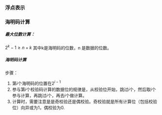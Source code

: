 ### 浮点表示

### 海明码计算

##### 最大位数计算：

$2^k - 1 \ge n + k$ 其中k是海明码的位数，n 是数据的位数。

##### 海明码计算

步骤：<br>

1. 第$i$个海明码的位置在$2^{i-1}$
2. 参与第$i$个校验码计算的数据位的规律是，从校验位开始，跳过$i$个，然后取$i$个参与计算，再跳过$i$个，再去$i$个做计算。
3. 计算时，需要注意是是奇校验还是偶校验。奇校验就是所有计算位（包括校验位）向异或为1，偶校验为0.
